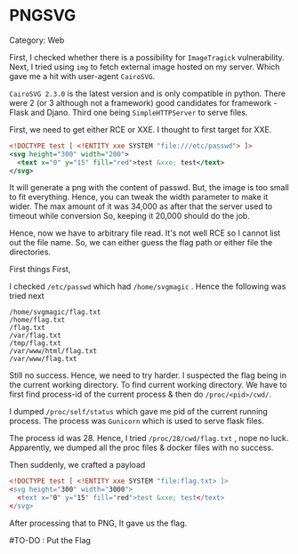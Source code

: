 # PNGSVG 

Category: Web 

First, I checked whether there is a possibility for `ImageTragick` vulnerability. Next, I tried using `img` to fetch external image hosted on my server. Which gave me a hit with user-agent `CairoSVG`.


`CairoSVG 2.3.0` is the latest version and is only compatible in python. There were 2 (or 3 although not a framework) good candidates for framework - Flask and Djano. Third one being `SimpleHTTPServer` to serve files.

First, we need to get either RCE or XXE. I thought to first target for XXE. 

```xml
<!DOCTYPE test [ <!ENTITY xxe SYSTEM "file:///etc/passwd"> ]>
<svg height="300" width="200">
  <text x="0" y="15" fill="red">test &xxe; test</text>
</svg>
```

It will generate a png with the content of passwd. But, the image is too small to fit everything. Hence, you can tweak the width parameter to make it wider. The max amount of it was 34,000 as after that the server used to timeout while conversion
So, keeping it 20,000 should do the job.

Hence, now we have to arbitrary file read. It's not well RCE so I cannot list out the file name. So, we can either guess the flag path or either file the directories.

First things First,

I checked `/etc/passwd` which had `/home/svgmagic` . Hence the following was tried next

```
/home/svgmagic/flag.txt
/home/flag.txt
/flag.txt
/var/flag.txt
/tmp/flag.txt
/var/www/html/flag.txt
/var/www/flag.txt
```

Still no success. Hence, we need to try harder. I suspected the flag being in the current working directory. To find current working directory. We have to first find process-id of the current process & then do
`/proc/<pid>/cwd/`.

I dumped `/proc/self/status` which gave me pid of the current running process. The process was `Gunicorn` which is used to serve flask files.

The process id was 28. Hence, I tried `/proc/28/cwd/flag.txt` , nope no luck. Apparently, we dumped all the proc files & docker files with no success.

Then suddenly, we crafted a payload

```xml
<!DOCTYPE test [ <!ENTITY xxe SYSTEM "file:flag.txt> ]>
<svg height="300" width="3000">
  <text x="0" y="15" fill="red">test &xxe; test</text>
</svg>
```

After processing that to PNG, It gave us the flag. 

#TO-DO : Put the Flag
